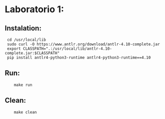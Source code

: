 # Laboratorio 1:

## Instalation: 

```
 cd /usr/local/lib    
 sudo curl -O https://www.antlr.org/download/antlr-4.10-complete.jar
 export CLASSPATH=".:/usr/local/lib/antlr-4.10-complete.jar:$CLASSPATH"
 pip install antlr4-python3-runtime antlr4-python3-runtime==4.10
```

## Run:

```
    make run
```


## Clean:

```
    make clean
```
